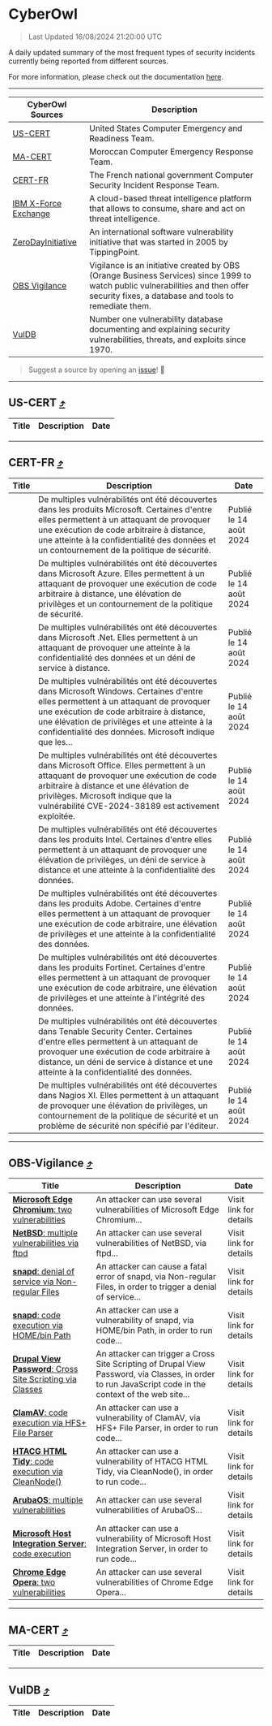
 <div id='top'></div>

# CyberOwl

 > Last Updated 16/08/2024 21:20:00 UTC
 
 A daily updated summary of the most frequent types of security incidents currently being reported from different sources.
 
 For more information, please check out the documentation [here](./docs/README.md).
 
 ---
 |CyberOwl Sources|Description|
 |---|---|
 |[US-CERT](#us-cert-arrow_heading_up)|United States Computer Emergency and Readiness Team.|
 |[MA-CERT](#ma-cert-arrow_heading_up)|Moroccan Computer Emergency Response Team.|
 |[CERT-FR](#cert-fr-arrow_heading_up)|The French national government Computer Security Incident Response Team.|
 |[IBM X-Force Exchange](#ibmcloud-arrow_heading_up)|A cloud-based threat intelligence platform that allows to consume, share and act on threat intelligence.|
 |[ZeroDayInitiative](#zerodayinitiative-arrow_heading_up)|An international software vulnerability initiative that was started in 2005 by TippingPoint.|
 |[OBS Vigilance](#obs-vigilance-arrow_heading_up)|Vigilance is an initiative created by OBS (Orange Business Services) since 1999 to watch public vulnerabilities and then offer security fixes, a database and tools to remediate them.|
 |[VulDB](#vuldb-arrow_heading_up)|Number one vulnerability database documenting and explaining security vulnerabilities, threats, and exploits since 1970.|
 
 > Suggest a source by opening an [issue](https://github.com/karimhabush/cyberowl/issues)! :raised_hands:
 ---

## US-CERT [:arrow_heading_up:](#cyberowl)

 |Title|Description|Date|
 |---|---|---|
 
 ---

## CERT-FR [:arrow_heading_up:](#cyberowl)

 |Title|Description|Date|
 |---|---|---|
 |[](https://www.cert.ssi.gouv.fr/avis/CERTFR-2024-AVI-0684/)|De multiples vulnérabilités ont été découvertes dans les produits Microsoft. Certaines d'entre elles permettent à un attaquant de provoquer une exécution de code arbitraire à distance, une atteinte à la confidentialité des données et un contournement de la politique de sécurité.|Publié le 14 août 2024|
 |[](https://www.cert.ssi.gouv.fr/avis/CERTFR-2024-AVI-0683/)|De multiples vulnérabilités ont été découvertes dans Microsoft Azure. Elles permettent à un attaquant de provoquer une exécution de code arbitraire à distance, une élévation de privilèges et un contournement de la politique de sécurité.|Publié le 14 août 2024|
 |[](https://www.cert.ssi.gouv.fr/avis/CERTFR-2024-AVI-0682/)|De multiples vulnérabilités ont été découvertes dans Microsoft .Net. Elles permettent à un attaquant de provoquer une atteinte à la confidentialité des données et un déni de service à distance.|Publié le 14 août 2024|
 |[](https://www.cert.ssi.gouv.fr/avis/CERTFR-2024-AVI-0681/)|De multiples vulnérabilités ont été découvertes dans Microsoft Windows. Certaines d'entre elles permettent à un attaquant de provoquer une exécution de code arbitraire à distance, une élévation de privilèges et une atteinte à la confidentialité des données. Microsoft indique que les...|Publié le 14 août 2024|
 |[](https://www.cert.ssi.gouv.fr/avis/CERTFR-2024-AVI-0680/)|De multiples vulnérabilités ont été découvertes dans Microsoft Office. Elles permettent à un attaquant de provoquer une exécution de code arbitraire à distance et une élévation de privilèges. Microsoft indique que la vulnérabilité CVE-2024-38189 est activement exploitée.|Publié le 14 août 2024|
 |[](https://www.cert.ssi.gouv.fr/avis/CERTFR-2024-AVI-0679/)|De multiples vulnérabilités ont été découvertes dans les produits Intel. Certaines d'entre elles permettent à un attaquant de provoquer une élévation de privilèges, un déni de service à distance et une atteinte à la confidentialité des données.|Publié le 14 août 2024|
 |[](https://www.cert.ssi.gouv.fr/avis/CERTFR-2024-AVI-0678/)|De multiples vulnérabilités ont été découvertes dans les produits Adobe. Certaines d'entre elles permettent à un attaquant de provoquer une exécution de code arbitraire, une élévation de privilèges et une atteinte à la confidentialité des données.|Publié le 14 août 2024|
 |[](https://www.cert.ssi.gouv.fr/avis/CERTFR-2024-AVI-0677/)|De multiples vulnérabilités ont été découvertes dans les produits Fortinet. Certaines d'entre elles permettent à un attaquant de provoquer une exécution de code arbitraire, une élévation de privilèges et une atteinte à l'intégrité des données.|Publié le 14 août 2024|
 |[](https://www.cert.ssi.gouv.fr/avis/CERTFR-2024-AVI-0676/)|De multiples vulnérabilités ont été découvertes dans Tenable Security Center. Certaines d'entre elles permettent à un attaquant de provoquer une exécution de code arbitraire à distance, un déni de service à distance et une atteinte à la confidentialité des données.|Publié le 14 août 2024|
 |[](https://www.cert.ssi.gouv.fr/avis/CERTFR-2024-AVI-0675/)|De multiples vulnérabilités ont été découvertes dans Nagios XI. Elles permettent à un attaquant de provoquer une élévation de privilèges, un contournement de la politique de sécurité et un problème de sécurité non spécifié par l'éditeur.|Publié le 14 août 2024|
 
 ---

## OBS-Vigilance [:arrow_heading_up:](#cyberowl)

 |Title|Description|Date|
 |---|---|---|
 |[<a href="https://vigilance.fr/vulnerability/Microsoft-Edge-Chromium-two-vulnerabilities-42908" class="noirorange"><b>Microsoft Edge Chromium</b>: two vulnerabilities</a>](https://vigilance.fr/vulnerability/Microsoft-Edge-Chromium-two-vulnerabilities-42908)|An attacker can use several vulnerabilities of Microsoft Edge Chromium...|Visit link for details|
 |[<a href="https://vigilance.fr/vulnerability/NetBSD-multiple-vulnerabilities-via-ftpd-42902" class="noirorange"><b>NetBSD</b>: multiple vulnerabilities via ftpd</a>](https://vigilance.fr/vulnerability/NetBSD-multiple-vulnerabilities-via-ftpd-42902)|An attacker can use several vulnerabilities of NetBSD, via ftpd...|Visit link for details|
 |[<a href="https://vigilance.fr/vulnerability/snapd-denial-of-service-via-Non-regular-Files-44848" class="noirorange"><b>snapd</b>: denial of service via Non-regular Files</a>](https://vigilance.fr/vulnerability/snapd-denial-of-service-via-Non-regular-Files-44848)|An attacker can cause a fatal error of snapd, via Non-regular Files, in order to trigger a denial of service...|Visit link for details|
 |[<a href="https://vigilance.fr/vulnerability/snapd-code-execution-via-HOME-bin-Path-44847" class="noirorange"><b>snapd</b>: code execution via HOME/bin Path</a>](https://vigilance.fr/vulnerability/snapd-code-execution-via-HOME-bin-Path-44847)|An attacker can use a vulnerability of snapd, via HOME/bin Path, in order to run code...|Visit link for details|
 |[<a href="https://vigilance.fr/vulnerability/Drupal-View-Password-Cross-Site-Scripting-via-Classes-44839" class="noirorange"><b>Drupal View Password</b>: Cross Site Scripting via Classes</a>](https://vigilance.fr/vulnerability/Drupal-View-Password-Cross-Site-Scripting-via-Classes-44839)|An attacker can trigger a Cross Site Scripting of Drupal View Password, via Classes, in order to run JavaScript code in the context of the web site...|Visit link for details|
 |[<a href="https://vigilance.fr/vulnerability/ClamAV-code-execution-via-HFS-File-Parser-40574" class="noirorange"><b>ClamAV</b>: code execution via HFS+ File Parser</a>](https://vigilance.fr/vulnerability/ClamAV-code-execution-via-HFS-File-Parser-40574)|An attacker can use a vulnerability of ClamAV, via HFS+ File Parser, in order to run code...|Visit link for details|
 |[<a href="https://vigilance.fr/vulnerability/HTACG-HTML-Tidy-code-execution-via-CleanNode-42894" class="noirorange"><b>HTACG HTML Tidy</b>: code execution via CleanNode()</a>](https://vigilance.fr/vulnerability/HTACG-HTML-Tidy-code-execution-via-CleanNode-42894)|An attacker can use a vulnerability of HTACG HTML Tidy, via CleanNode(), in order to run code...|Visit link for details|
 |[<a href="https://vigilance.fr/vulnerability/ArubaOS-multiple-vulnerabilities-42885" class="noirorange"><b>ArubaOS</b>: multiple vulnerabilities</a>](https://vigilance.fr/vulnerability/ArubaOS-multiple-vulnerabilities-42885)|An attacker can use several vulnerabilities of ArubaOS...|Visit link for details|
 |[<a href="https://vigilance.fr/vulnerability/Microsoft-Host-Integration-Server-code-execution-42881" class="noirorange"><b>Microsoft Host Integration Server</b>: code execution</a>](https://vigilance.fr/vulnerability/Microsoft-Host-Integration-Server-code-execution-42881)|An attacker can use a vulnerability of Microsoft Host Integration Server, in order to run code...|Visit link for details|
 |[<a href="https://vigilance.fr/vulnerability/Chrome-Edge-Opera-two-vulnerabilities-42876" class="noirorange"><b>Chrome  Edge  Opera</b>: two vulnerabilities</a>](https://vigilance.fr/vulnerability/Chrome-Edge-Opera-two-vulnerabilities-42876)|An attacker can use several vulnerabilities of Chrome  Edge  Opera...|Visit link for details|
 
 ---

## MA-CERT [:arrow_heading_up:](#cyberowl)

 |Title|Description|Date|
 |---|---|---|
 
 ---

## VulDB [:arrow_heading_up:](#cyberowl)

 |Title|Description|Date|
 |---|---|---|
 